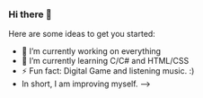 ### Hi there 👋
Here are some ideas to get you started:

- 🔭 I’m currently working on everything
- 🌱 I’m currently learning C/C# and HTML/CSS
- ⚡ Fun fact: Digital Game and listening music. :)
- In short, I am improving myself.
-->
